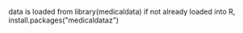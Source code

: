 data is loaded from library(medicaldata)
if not already loaded into R, install.packages("medicaldataz")
